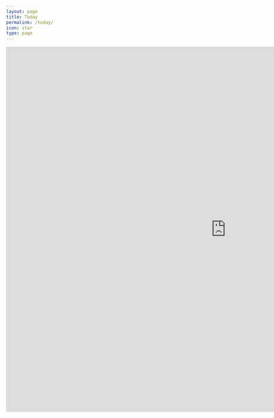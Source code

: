 ```yaml
---
layout: page
title: Today
permalink: /today/
icon: star
type: page
---
```


<iframe frameborder="0" width="1200" height="1000" scrolling="no" src="http://paper.7h365.com/Members/MemberIndex"></iframe>

